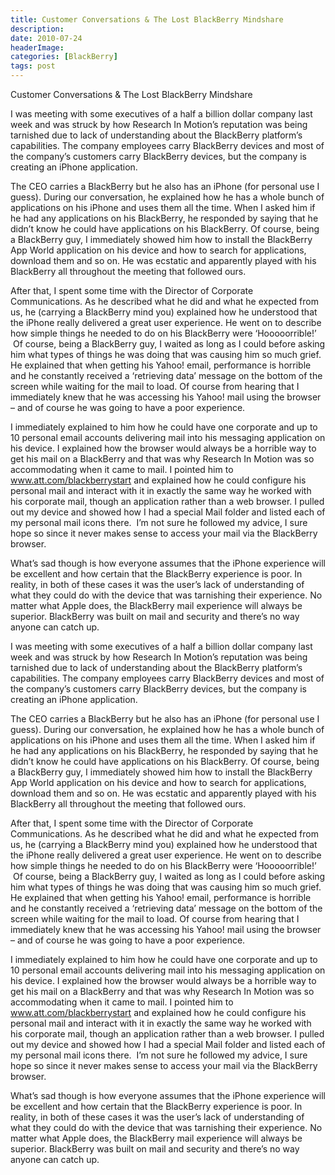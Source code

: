 ```yaml
---
title: Customer Conversations & The Lost BlackBerry Mindshare
description: 
date: 2010-07-24
headerImage: 
categories: [BlackBerry]
tags: post
---
```


Customer Conversations & The Lost BlackBerry Mindshare

I was meeting with some executives of a half a billion dollar company last week and was struck by how Research In Motion’s reputation was being tarnished due to lack of understanding about the BlackBerry platform’s capabilities. The company employees carry BlackBerry devices and most of the company’s customers carry BlackBerry devices, but the company is creating an iPhone application.

The CEO carries a BlackBerry but he also has an iPhone (for personal use I guess). During our conversation, he explained how he has a whole bunch of applications on his iPhone and uses them all the time. When I asked him if he had any applications on his BlackBerry, he responded by saying that he didn’t know he could have applications on his BlackBerry. Of course, being a BlackBerry guy, I immediately showed him how to install the BlackBerry App World application on his device and how to search for applications, download them and so on. He was ecstatic and apparently played with his BlackBerry all throughout the meeting that followed ours.

After that, I spent some time with the Director of Corporate Communications. As he described what he did and what he expected from us, he (carrying a BlackBerry mind you) explained how he understood that the iPhone really delivered a great user experience. He went on to describe how simple things he needed to do on his BlackBerry were ‘Hooooorrible!’  Of course, being a BlackBerry guy, I waited as long as I could before asking him what types of things he was doing that was causing him so much grief. He explained that when getting his Yahoo! email, performance is horrible and he constantly received a ‘retrieving data’ message on the bottom of the screen while waiting for the mail to load. Of course from hearing that I immediately knew that he was accessing his Yahoo! mail using the browser – and of course he was going to have a poor experience.

I immediately explained to him how he could have one corporate and up to 10 personal email accounts delivering mail into his messaging application on his device. I explained how the browser would always be a horrible way to get his mail on a BlackBerry and that was why Research In Motion was so accommodating when it came to mail. I pointed him to www.att.com/blackberrystart and explained how he could configure his personal mail and interact with it in exactly the same way he worked with his corporate mail, though an application rather than a web browser. I pulled out my device and showed how I had a special Mail folder and listed each of my personal mail icons there.  I’m not sure he followed my advice, I sure hope so since it never makes sense to access your mail via the BlackBerry browser.

What’s sad though is how everyone assumes that the iPhone experience will be excellent and how certain that the BlackBerry experience is poor. In reality, in both of these cases it was the user’s lack of understanding of what they could do with the device that was tarnishing their experience. No matter what Apple does, the BlackBerry mail experience will always be superior. BlackBerry was built on mail and security and there’s no way anyone can catch up.

I was meeting with some executives of a half a billion dollar company last week and was struck by how Research In Motion’s reputation was being tarnished due to lack of understanding about the BlackBerry platform’s capabilities. The company employees carry BlackBerry devices and most of the company’s customers carry BlackBerry devices, but the company is creating an iPhone application. 

The CEO carries a BlackBerry but he also has an iPhone (for personal use I guess). During our conversation, he explained how he has a whole bunch of applications on his iPhone and uses them all the time. When I asked him if he had any applications on his BlackBerry, he responded by saying that he didn’t know he could have applications on his BlackBerry. Of course, being a BlackBerry guy, I immediately showed him how to install the BlackBerry App World application on his device and how to search for applications, download them and so on. He was ecstatic and apparently played with his BlackBerry all throughout the meeting that followed ours.

After that, I spent some time with the Director of Corporate Communications. As he described what he did and what he expected from us, he (carrying a BlackBerry mind you) explained how he understood that the iPhone really delivered a great user experience. He went on to describe how simple things he needed to do on his BlackBerry were ‘Hooooorrible!’  Of course, being a BlackBerry guy, I waited as long as I could before asking him what types of things he was doing that was causing him so much grief. He explained that when getting his Yahoo! email, performance is horrible and he constantly received a ‘retrieving data’ message on the bottom of the screen while waiting for the mail to load. Of course from hearing that I immediately knew that he was accessing his Yahoo! mail using the browser – and of course he was going to have a poor experience. 

I immediately explained to him how he could have one corporate and up to 10 personal email accounts delivering mail into his messaging application on his device. I explained how the browser would always be a horrible way to get his mail on a BlackBerry and that was why Research In Motion was so accommodating when it came to mail. I pointed him to www.att.com/blackberrystart and explained how he could configure his personal mail and interact with it in exactly the same way he worked with his corporate mail, though an application rather than a web browser. I pulled out my device and showed how I had a special Mail folder and listed each of my personal mail icons there.  I’m not sure he followed my advice, I sure hope so since it never makes sense to access your mail via the BlackBerry browser.

What’s sad though is how everyone assumes that the iPhone experience will be excellent and how certain that the BlackBerry experience is poor. In reality, in both of these cases it was the user’s lack of understanding of what they could do with the device that was tarnishing their experience. No matter what Apple does, the BlackBerry mail experience will always be superior. BlackBerry was built on mail and security and there’s no way anyone can catch up.